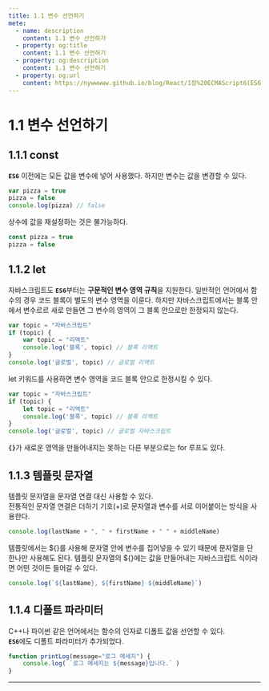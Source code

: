 ```yaml
---
title: 1.1 변수 선언하기
mete:
  - name: description
    content: 1.1 변수 선언하기
  - property: og:title
    content: 1.1 변수 선언하기
  - property: og:description
    content: 1.1 변수 선언하기
  - property: og:url
    content: https://nywwwww.github.io/blog/React/1장%20ECMAScript6(ES6)%20문법/01/
---
```


# 1.1 변수 선언하기

## 1.1.1 const
<strong>```ES6```</strong> 이전에는 모든 값을 변수에 넣어 사용했다. 하지만 변수는 값을 변경할 수 있다.

```javascript
var pizza = true
pizza = false
console.log(pizza) // false
```
상수에 값을 재설정하는 것은 불가능하다.
```javascript
const pizza = true
pizza = false
```

## 1.1.2 let
자바스크립트도 <strong>```ES6```</strong>부터는 **구문적인 변수 영역 규칙**을 지원한다.
일반적인 언어에서 함수의 경우 코드 블록이 별도의 변수 영역을 이룬다. 하지만 자바스크립트에서는
블록 안에서 변수르르 새로 만들면 그 변수의 영역이 그 블록 안으로만 한정되지 않는다.

```javascript
var topic = "자바스크립트"
if (topic) {
    var topic = "리액트"
    console.log('블록', topic) // 블록 리액트
}
console.log('글로벌', topic) // 글로벌 리액트
```

let 키워드를 사용하면 변수 영역을 코드 블록 안으로 한정시킬 수 있다.

```javascript
var topic = "자바스크립트"
if (topic) {
    let topic = "리액트"
    console.log('블록', topic) // 블록 리액트
}
console.log('글로벌', topic) // 글로벌 자바스크립트
```

<strong>```{}```</strong>가 새로운 영역을 만들어내지는 못하는 다른 부분으로는 for 루프도 있다.

## 1.1.3 템플릿 문자열

템플릿 문자열을 문자열 연결 대신 사용할 수 있다.  
전통적인 문자열 연결은 더하기 기호(+)로 문자열과 변수를 서로 이어붙이는 방식을 사용한다.

```javascript
console.log(lastName + ", " + firstName + " " + middleName)
```

템플릿에서는 ${}를 사용해 문자열 안에 변수를 집어넣을 수 있기 때문에 문자열을 단 한나만 사용해도 된다. 템플릿 문자열의 ${}에는 값을 만들어내는 자바스크립트 식이라면 어떤 것이든 들어갈 수 있다.

```javascript
console.log(`${lastName}, ${firstName} ${middleName}`)
```

## 1.1.4 디폴트 파라미터

C++나 파이썬 같은 언어에서는 함수의 인자로 디폴트 값을 선언할 수 있다.  
<strong>```ES6```</strong>에도 디폴트 파라미터가 추가되었다.

```javascript
function printLog(message="로그 메세지") {
    console.log( `로그 메세지는 ${message}입니다.` )
}
```
***

